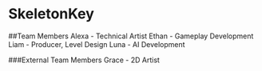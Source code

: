 # SkeletonKey

##Team Members
Alexa - Technical Artist
Ethan - Gameplay Development
Liam - Producer, Level Design
Luna - AI Development

###External Team Members
Grace - 2D Artist